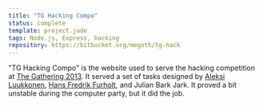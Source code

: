 ```yaml
---
title: "TG Hacking Compo"
status: complete
template: project.jade
tags: Node.js, Express, hacking
repository: https://bitbucket.org/megoth/tg-hack
---
```


"TG Hacking Compo" is the website used to serve the hacking competition at [The Gathering 2013](http://www.gathering.org/tg13/). It served a set of tasks designed by [Aleksi Luukkonen](https://bitbucket.org/Aleksi/), [Hans Fredrik Furholt](https://bitbucket.org/hansffu/), and Julian Bark Jark. It proved a bit unstable during the computer party, but it did the job.